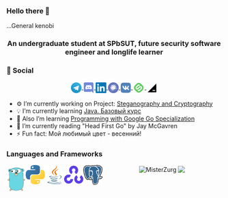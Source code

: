 ### Hello there 👋
...General kenobi
<!--
**MisterZurg/MisterZurg** is a ✨ _special_ ✨ repository because its `README.md` (this file) appears on your GitHub profile. 
-->
<h3 align="center">An undergraduate student at SPbSUT, future security software engineer and longlife learner</h3>

### 💬 Social 
<p align="center">
  <a href="https://t.me/misterzurg">
    <img align="center" alt="Telegram chat" width="25px" src="https://raw.githubusercontent.com/MisterZurg/MisterZurg/main/resourses/telegram.svg" />
  </a>
  <a href="https://discord.gg/HruUqGwrkN">
    <img align="center" alt="Discord Server" width="25px" src="https://raw.githubusercontent.com/MisterZurg/MisterZurg/main/resourses/discord.svg" />
  </a>
  <a href="https://www.linkedin.com/in/misterzurg/">
    <img align="center" alt="LinkedIn page" width="25px" src="https://raw.githubusercontent.com/MisterZurg/MisterZurg/main/resourses/linkedin.svg" />
  </a>
  <a href="https://career.habr.com/misterzurg">
    <img align="center" alt="career habr" width="25px" src="https://raw.githubusercontent.com/MisterZurg/MisterZurg/main/resourses/career_habr.svg" />
  </a>
  <a href="https://vk.com/misterzurg">
    <img align="center" alt="@misterzurg" width="25px" src="https://raw.githubusercontent.com/MisterZurg/MisterZurg/main/resourses/vk.svg" />
  </a>
  <a href="https://stepik.org/users/37767932">
    <img align="center" alt="Stepik profile" width="28px" src="https://raw.githubusercontent.com/MisterZurg/MisterZurg/main/resourses/stepik.svg" />
  </a>
  <a href="https://hyperskill.org/profile/4247407">
  <img align="center" alt="Hyperskill profile" width="25px" src="https://raw.githubusercontent.com/MisterZurg/MisterZurg/main/resourses/hyperskill.svg" />
  </a>
</p>

- ⚙️ I’m currently working on Project: [Steganography and Cryptography](https://hyperskill.org/projects/160?track=3)
- 💡 I’m currently learning [Java. Базовый курс](https://stepik.org/course/187/syllabus)
- 📘 Also I’m learning [Programming with Google Go Specialization](https://www.coursera.org/specializations/google-golang)
- 📖 I’m currently reading "Head First Go" by Jay McGavren
- ⚡ Fun fact: Мой любимый цвет - весенний!

### Languages and Frameworks
<img align="left" width="45px" src="resourses/gopher-go.svg" />
<img align="left" width="45px" src="resourses/python.svg" />
<img align="left" width="45px" src="resourses/java.svg" />
<!--<img align="left" width="45px" src="resourses/kotlin.svg" />-->
<img align="left" width="45px" src="resourses/opencv.svg" />
<img align="left" width="45px" src="resourses/postgresql.svg" />

<p align="center"> 
  <img align="center" src="https://github-readme-stats.vercel.app/api?username=MisterZurg&show_icons=true&theme=shades-of-purple" alt="MisterZurg" />
  <img align="center" src="https://github-readme-stats.vercel.app/api/top-langs/?username=MisterZurg&hide=html&theme=shades-of-purple&layout=compact">
</p>
